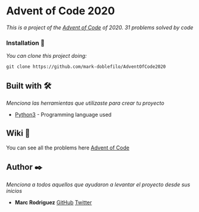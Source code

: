 # Advent of Code 2020

_This is a project of the [Advent of Code](https://adventofcode.com) of 2020. 31 problems solved by code_

### Installation 🔧

_You can clone this project doing:_

```
git clone https://github.com/mark-doblefilo/AdventOfCode2020
```

## Built with 🛠️

_Menciona las herramientas que utilizaste para crear tu proyecto_

* [Python3](https://www.python.org/doc/) - Programming language used

## Wiki 📖

You can see all the problems here [Advent of Code](https://adventofcode.com)

## Author ✒️

_Menciona a todos aquellos que ayudaron a levantar el proyecto desde sus inicios_

* **Marc Rodriguez** [GitHub](https://github.com/mark-doblefilo) [Twitter](https://twitter.com/mark_doblefilo)